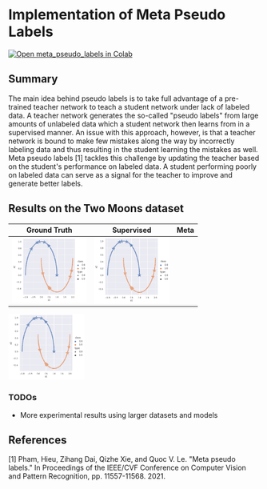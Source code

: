 # Implementation of Meta Pseudo Labels
[![Open meta_pseudo_labels in Colab](https://colab.research.google.com/assets/colab-badge.svg)](https://colab.research.google.com/github/YooPaul/meta_pseudo_labels/blob/master/meta_pseudo_label.ipynb)<br>

## Summary

The main idea behind pseudo labels is to take full advantage of a pre-trained teacher network to teach a student network under lack of labeled data. A teacher network generates the so-called "pseudo labels" from large amounts of unlabeled data which a student network then learns from in a supervised manner. An issue with this approach, however, is that a teacher network is bound to make few mistakes along the way by incorrectly labeling data and thus resulting in the student learning the mistakes as well. Meta pseudo labels [1] tackles this challenge by updating the teacher based on the student's performance on labeled data. A student performing poorly on labeled data can serve as a signal for the teacher to improve and generate better labels.


## Results on the Two Moons dataset

Ground Truth            |  Supervised                               |Meta
:-------------------------:|:-------------------------:|:-------------------------:
<img src="imgs/ground_truth.png" alt="drawing" width="150"/>  |  <img src="imgs/ground_truth.png" alt="drawing" width="152"/> | 
<img src="imgs/ground_truth.png" alt="drawing" width="152"/>

      

### TODOs
* More experimental results using larger datasets and models


## References

[1] Pham, Hieu, Zihang Dai, Qizhe Xie, and Quoc V. Le. "Meta pseudo labels." In Proceedings of the IEEE/CVF Conference on Computer Vision and Pattern Recognition, pp. 11557-11568. 2021.
